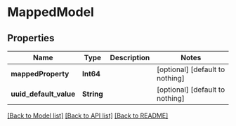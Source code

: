 # MappedModel


## Properties
Name | Type | Description | Notes
------------ | ------------- | ------------- | -------------
**mappedProperty** | **Int64** |  | [optional] [default to nothing]
**uuid_default_value** | **String** |  | [optional] [default to nothing]


[[Back to Model list]](../README.md#models) [[Back to API list]](../README.md#api-endpoints) [[Back to README]](../README.md)


